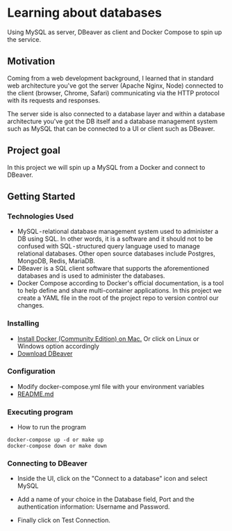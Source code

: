 # Learning about databases

Using MySQL as server, DBeaver as client and Docker Compose to spin up the service.

## Motivation

Coming from a web development background, I learned that in standard web architecture you've got the server (Apache Nginx, Node) connected to the client (browser, Chrome, Safari) communicating via the HTTP protocol with its requests and responses.

The server side is also connected to a database layer and within a database architecture you've got the DB itself and a database management system such as MySQL that can be connected to a UI or client such as DBeaver.

## Project goal

In this project we will spin up a MySQL from a Docker and connect to DBeaver.

## Getting Started

### Technologies Used

- MySQL - relational database management system used to administer a DB using SQL. In other words, it is a software and it should not to be confused with SQL - structured query language used to manage relational databases.
  Other open source databases include Postgres, MongoDB, Redis, MariaDB.
- DBeaver is a SQL client software that supports the aforementioned databases and is used to administer the databases.
- Docker Compose according to Docker's official documentation, is a tool to help define and share multi-container applications. In this project we create a YAML file in the root of the project repo to version control our changes.

### Installing

- [Install Docker (Community Edition) on Mac.](https://docs.docker.com/desktop/install/mac-install/) Or click on Linux or Windows option accordingly
- [Download DBeaver](https://dbeaver.io/download/)

### Configuration

- Modify docker-compose.yml file with your environment variables
- [README.md](/database/mysql/README.md)

### Executing program

- How to run the program

```
docker-compose up -d or make up
docker-compose down or make down
```

### Connecting to DBeaver

- Inside the UI, click on the "Connect to a database" icon and select MySQL

- Add a name of your choice in the Database field, Port and the authentication information: Username and Password.
- Finally click on Test Connection.
